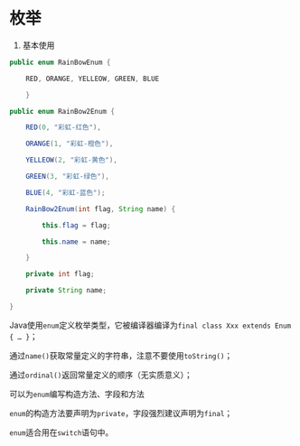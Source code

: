 # 枚举

1. 基本使用

```java
public enum RainBowEnum {

    RED, ORANGE, YELLEOW, GREEN, BLUE

    }
```



```java
public enum RainBow2Enum {

    RED(0, "彩虹-红色"),

    ORANGE(1, "彩虹-橙色"),

    YELLEOW(2, "彩虹-黄色"),

    GREEN(3, "彩虹-绿色"),

    BLUE(4, "彩虹-蓝色");

    RainBow2Enum(int flag, String name) {

        this.flag = flag;

        this.name = name;

    }

    private int flag;

    private String name;

}
```

Java使用`enum`定义枚举类型，它被编译器编译为`final class Xxx extends Enum { … }`；

通过`name()`获取常量定义的字符串，注意不要使用`toString()`；

通过`ordinal()`返回常量定义的顺序（无实质意义）；

可以为`enum`编写构造方法、字段和方法

`enum`的构造方法要声明为`private`，字段强烈建议声明为`final`；

`enum`适合用在`switch`语句中。